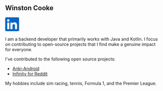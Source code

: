 ## Winston Cooke
<!--
---
[Homepage](URL)
---
-->

<a href="https://www.linkedin.com/in/winstoncooke/" title="Linkedin"><img src="https://github.com/winstoncooke/winstoncooke/blob/main/icons/LinkedIn.png" width="45"></a>

I am a backend developer that primarily works with Java and Kotlin. I focus on contributing to open-source projects that I find make a genuine impact for everyone.

I've contributed to the following open source projects:
- [Anki-Android](https://github.com/ankidroid/Anki-Android)
- [Infinity for Reddit](https://github.com/Docile-Alligator/Infinity-For-Reddit)

My hobbies include sim racing, tennis, Formula 1, and the Premier League.
